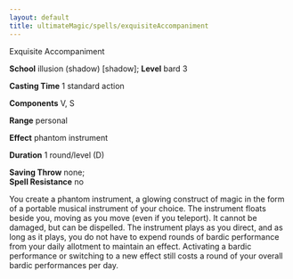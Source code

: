 ```yaml
---
layout: default
title: ultimateMagic/spells/exquisiteAccompaniment
---
```

Exquisite Accompaniment

**School** illusion (shadow) [shadow]; **Level** bard 3

**Casting Time** 1 standard action

**Components** V, S

**Range** personal

**Effect** phantom instrument

**Duration** 1 round/level (D)

**Saving Throw** none;   
**Spell Resistance** no

You create a phantom instrument, a glowing construct of magic in the form of a portable musical instrument of your choice. The instrument floats beside you, moving as you move (even if you teleport). It cannot be damaged, but can be dispelled. The instrument plays as you direct, and as long as it plays, you do not have to expend rounds of bardic performance from your daily allotment to maintain an effect. Activating a bardic performance or switching to a new effect still costs a round of your overall bardic performances per day.

